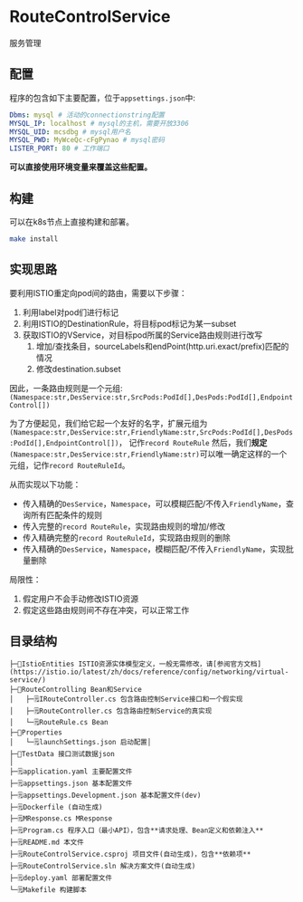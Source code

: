 # RouteControlService

服务管理

## 配置

程序的包含如下主要配置，位于`appsettings.json`中:

```yaml
Dbms: mysql # 活动的connectionstring配置
MYSQL_IP: localhost # mysql的主机，需要开放3306
MYSQL_UID: mcsdbg # mysql用户名
MYSQL_PWD: MyWceQc-cFgPynao # mysql密码
LISTER_PORT: 80 # 工作端口
```

**可以直接使用环境变量来覆盖这些配置。**



## 构建

可以在k8s节点上直接构建和部署。

```bash
make install
```

## 实现思路

要利用ISTIO重定向pod间的路由，需要以下步骤：

1. 利用label对pod们进行标记
2. 利用ISTIO的DestinationRule，将目标pod标记为某一subset
3. 获取ISTIO的VService，对目标pod所属的Service路由规则进行改写
	1. 增加/查找条目，sourceLabels和endPoint(http.uri.exact/prefix)匹配的情况
	2. 修改destination.subset

因此，一条路由规则是一个元组: `(Namespace:str,DesService:str,SrcPods:PodId[],DesPods:PodId[],EndpointControl[])`

为了方便起见，我们给它起一个友好的名字，扩展元组为 
`(Namespace:str,DesService:str,FriendlyName:str,SrcPods:PodId[],DesPods:PodId[],EndpointControl[])`，
记作`record RouteRule`
然后，我们**规定**`(Namespace:str,DesService:str,FriendlyName:str)`可以唯一确定这样的一个元组，记作`record RouteRuleId`。

从而实现以下功能：

- 传入精确的`DesService`，`Namespace`，可以模糊匹配/不传入`FriendlyName`，查询所有匹配条件的规则
- 传入完整的`record RouteRule`，实现路由规则的增加/修改
- 传入精确完整的`record RouteRuleId`，实现路由规则的删除
- 传入精确的`DesService`，`Namespace`，模糊匹配/不传入`FriendlyName`，实现批量删除

局限性：

1. 假定用户不会手动修改ISTIO资源
2. 假定这些路由规则间不存在冲突，可以正常工作



## 目录结构

```text
├─📂IstioEntities ISTIO资源实体模型定义，一般无需修改，请[参阅官方文档](https://istio.io/latest/zh/docs/reference/config/networking/virtual-service/)
├─📂RouteControlling Bean和Service
│	├─🗒️IRouteController.cs 包含路由控制Service接口和一个假实现
│	├─🗒️RouteController.cs 包含路由控制Service的真实现
│	└─🗒️RouteRule.cs Bean
├─📂Properties
│   └─🗒️launchSettings.json 启动配置│
├─📂TestData 接口测试数据json
│
├─🗒️application.yaml 主要配置文件
├─🗒️appsettings.json 基本配置文件
├─🗒️appsettings.Development.json 基本配置文件(dev)
├─🗒️Dockerfile (自动生成)
├─🗒️MResponse.cs MResponse
├─🗒️Program.cs 程序入口（最小API），包含**请求处理、Bean定义和依赖注入**
├─🗒️README.md 本文件
├─🗒️RouteControlService.csproj 项目文件(自动生成)，包含**依赖项**
├─🗒️RouteControlService.sln 解决方案文件(自动生成)
├─🗒️deploy.yaml 部署配置文件
└─🗒️Makefile 构建脚本
```